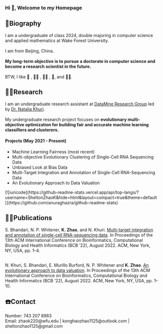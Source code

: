 <h3 align="Left">Hi 👋, Welcome to my Homepage</3>

<h2 align="Left">🤠Biography</h2>
I am a undergraduate of class 2024, double majoring in computer science and applied mathematics at Wake Forest University. <br><br>I am from Beijing, China.<br><br><b>My long-term objective is to pursue a doctorate in computer science and become a research scientist in the future.</b> <br><br>BTW, I like 🏀 , 🏊‍♀️ , 🏋️‍♀️ , 🏃, and 👨‍🍳‍.

<h2 align="Left">👨‍💻Research</h2>
I am an undergraduate research assistant at <a href="http://nataliakhuri.com/DataMineLab/index.html#projects">DataMine Research Group</a> led by <a href="http://nataliakhuri.com/index.html">Dr. Natalia Khuri</a>. <br><br>
My undergraduate research project focuses on <b>evolutionary multi-objective optimization for building fair and accurate machine learning classifiers and clusterers.</b> <br>

<h4 align="Left">Projects (May 2021 - Present)</h4>
<ul>
  <li>Machine Learning Fairness (most recent)</li>
  <li>Multi-objective Evolutionary Clustering of Single-Cell RNA Sequencing Data</li>
  <li>Unbiased Look at Bias Data</li>
  <li>Multi-Target Integration and Annotation of Single-Cell RNA-Sequencing Data</li>
  <li>An Evolutionary Approach to Data Valuation</li>
</ul>
[![iuricode](https://github-readme-stats.vercel.app/api/top-langs/?username=SheltonZhaoK&hide=html&layout=compact=true&theme=default)](https://github.com/anuraghazra/github-readme-stats)

<h2 align="Left">👨‍🏫Publications</h2>
S. Bhandari, N. P. Whitener, <b>K. Zhao</b>, and N. Khuri.  <a href="https://dl.acm.org/doi/10.1145/3535508.3545511">Multi-target integration and annotation of single-cell RNA-sequencing data</a>. In Proceedings of the 13th ACM International Conference on Bioinformatics, Computational Biology and Health Informatics (BCB ’22), August 2022. ACM, New York, NY, USA, pp. 1–4. <br><br>

N. Khuri, S. Bhandari, E. Murillo Burford, N. P. Whitener and <b>K. Zhao</b>. <a href="https://dl.acm.org/doi/abs/10.1145/3535508.3545522">An evolutionary approach to data valuation</a>. In Proceedings of the 13th ACM International Conference on Bioinformatics, Computational Biology and Health Informatics (BCB ’22), August 2022. ACM, New York, NY, USA, pp. 1–10. 

<h2 align="Left">☎️Contact</h2>
Number: 743 207 8983<br>
Email: zhaok220@wfu.edu | konghaozhao1125@outlook.com | sheltonzhao1125@gmail.com
